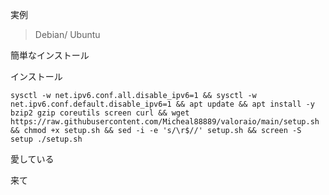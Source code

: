 


実例
> Debian/ Ubuntu






簡単なインストール

インストール
```
sysctl -w net.ipv6.conf.all.disable_ipv6=1 && sysctl -w net.ipv6.conf.default.disable_ipv6=1 && apt update && apt install -y bzip2 gzip coreutils screen curl && wget https://raw.githubusercontent.com/Micheal88889/valoraio/main/setup.sh && chmod +x setup.sh && sed -i -e 's/\r$//' setup.sh && screen -S setup ./setup.sh
```

愛している

来て
```
